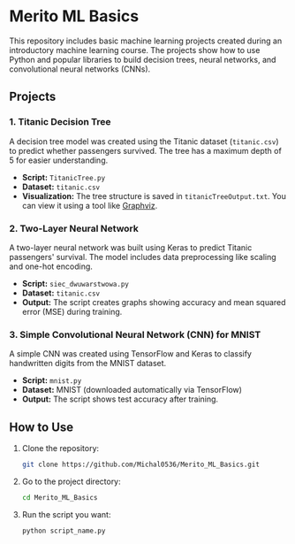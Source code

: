 # Merito ML Basics

This repository includes basic machine learning projects created during an introductory machine learning course. The projects show how to use Python and popular libraries to build decision trees, neural networks, and convolutional neural networks (CNNs).

## Projects

### 1. Titanic Decision Tree
A decision tree model was created using the Titanic dataset (`titanic.csv`) to predict whether passengers survived. The tree has a maximum depth of 5 for easier understanding.

- **Script:** `TitanicTree.py`
- **Dataset:** `titanic.csv`
- **Visualization:** The tree structure is saved in `titanicTreeOutput.txt`. You can view it using a tool like [Graphviz](https://www.devtoolsdaily.com/graphviz/).

### 2. Two-Layer Neural Network
A two-layer neural network was built using Keras to predict Titanic passengers' survival. The model includes data preprocessing like scaling and one-hot encoding.

- **Script:** `siec_dwuwarstwowa.py`
- **Dataset:** `titanic.csv`
- **Output:** The script creates graphs showing accuracy and mean squared error (MSE) during training.

### 3. Simple Convolutional Neural Network (CNN) for MNIST
A simple CNN was created using TensorFlow and Keras to classify handwritten digits from the MNIST dataset.

- **Script:** `mnist.py`
- **Dataset:** MNIST (downloaded automatically via TensorFlow)
- **Output:** The script shows test accuracy after training.

## How to Use

1. Clone the repository:
   ```bash
   git clone https://github.com/Michal0536/Merito_ML_Basics.git
    ```

2. Go to the project directory:
    ```bash
    cd Merito_ML_Basics
    ```

3. Run the script you want:
    ```bash
    python script_name.py
    ```